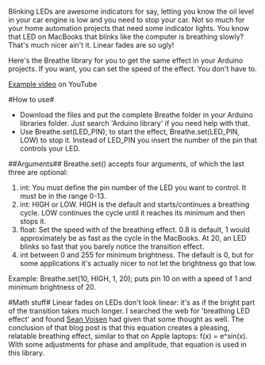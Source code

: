 Blinking LEDs are awesome indicators for say, letting you know the oil level in your car engine is low and you need to stop your car. Not so much for your home automation projects that need some indicator lights. You know that LED on MacBooks that blinks like the computer is breathing slowly? That's much nicer ain't it. Linear fades are so ugly!

Here's the Breathe library for you to get the same effect in your Arduino projects. If you want, you can set the speed of the effect. You don't have to.

[Example video](https://www.youtube.com/watch?v=JGcX6KW1d2o) on YouTube

#How to use#
- Download the files and put the complete Breathe folder in your Arduino libraries folder. Just search 'Arduino library' if you need help with that.
- Use Breathe.set(LED_PIN); to start the effect, Breathe.set(LED_PIN, LOW) to stop it. Instead of LED_PIN you insert the number of the pin that controls your LED.

##Arguments##
Breathe.set() accepts four arguments, of which the last three are optional:

1. int: You must define the pin number of the LED you want to control. It must be in the range 0-13.
2. int: HIGH or LOW. HIGH is the default and starts/continues a breathing cycle. LOW continues the cycle until it reaches its minimum and then stops it.
3. float: Set the speed with of the breathing effect. 0.8 is default, 1 would approximately be as fast as the cycle in the MacBooks. At 20, an LED blinks so fast that you barely notice the transition effect.
4. int between 0 and 255 for minimum brightness. The default is 0, but for some applications it's actually nicer to not let the brightness go that low.
 
Example: Breathe.set(10, HIGH, 1, 20); puts pin 10 on with a speed of 1 and minimum brightness of 20.

#Math stuff#
Linear fades on LEDs don't look linear: it's as if the bright part of the transition takes much longer. I searched the web for 'breathing LED effect' and found [Sean Voisen](
http://sean.voisen.org/blog/2011/10/breathing-led-with-arduino/) had given that some thought as well. The conclusion of that blog post is that this equation creates a pleasing, relatable breathing effect, similar to that on Apple laptops: f(x) = e^sin(x).
With some adjustments for phase and amplitude, that equation is used in this library.
